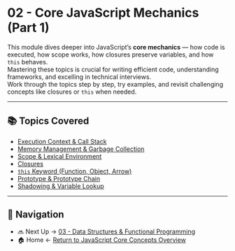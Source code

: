 # 02 - Core JavaScript Mechanics (Part 1)

This module dives deeper into JavaScript’s **core mechanics** — how code is executed, how scope works, how closures preserve variables, and how `this` behaves.  
Mastering these topics is crucial for writing efficient code, understanding frameworks, and excelling in technical interviews.  
Work through the topics step by step, try examples, and revisit challenging concepts like closures or `this` when needed.

---

## 📚 Topics Covered

- [Execution Context & Call Stack](./01-execution-context-call-stack/README.md)
- [Memory Management & Garbage Collection](./02-memory-management/README.md)
- [Scope & Lexical Environment](./03-scope-lexical-environment/README.md)
- [Closures](./04-closures/README.md)
- [`this` Keyword (Function, Object, Arrow)](./05-this-keyword/README.md)
- [Prototype & Prototype Chain](./06-prototype-chain/README.md)
- [Shadowing & Variable Lookup](./07-shadowing-variable-lookup/README.md)

---

## 🔗 Navigation

- 🔜 Next Up → [03 - Data Structures & Functional Programming](../03-data-structures-functional/README.md)  
- 🏠 Home ← [Return to JavaScript Core Concepts Overview](../README.md)

